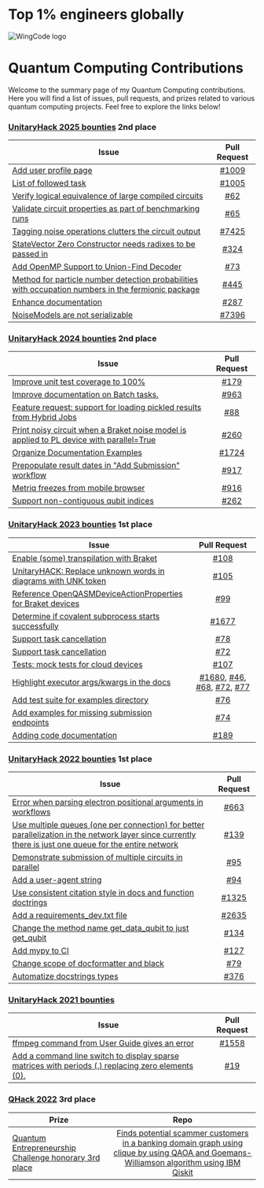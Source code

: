 <link rel="stylesheet" href="css/style.css">

# Top 1% engineers globally

<img src="https://algora.io/og/user/WingCode" alt="WingCode logo" class="profile-img" />

# Quantum Computing Contributions

Welcome to the summary page of my Quantum Computing contributions. Here you will find a list of issues, pull requests, and prizes related to various quantum computing projects. Feel free to explore the links below!

### [UnitaryHack 2025 bounties](https://unitaryhack.dev/hackers/wingcode) 2nd place

| Issue                                                         | Pull Request                                           |
| -------------                                                 |:-------------:                                         |
| [Add user profile page](https://github.com/unitaryfoundation/metriq-app/issues/188) | [#1009](https://github.com/unitaryfoundation/metriq-app/pull/1009) |
| [List of followed task](https://github.com/unitaryfoundation/metriq-app/issues/1005) | [#1005](https://github.com/unitaryfoundation/metriq-app/issues/1005) |
| [Verify logical equivalence of large compiled circuits](https://github.com/unitaryfoundation/ucc/issues/62) | [#62](https://github.com/unitaryfoundation/ucc/issues/62#issuecomment-2985908821)  |
| [Validate circuit properties as part of benchmarking runs](https://github.com/unitaryfoundation/ucc-bench/issues/27) | [#65](https://github.com/unitaryfoundation/ucc-bench/pull/65)  |
| [Tagging noise operations clutters the circuit output](https://github.com/quantumlib/Cirq/issues/2905) | [#7425](https://github.com/quantumlib/Cirq/pull/7425) |
| [StateVector Zero Constructor needs radixes to be passed in](https://github.com/BQSKit/bqskit/issues/305) |[#324](https://github.com/BQSKit/bqskit/pull/324)  |
| [Add OpenMP Support to Union-Find Decoder](https://github.com/quantumgizmos/ldpc/issues/73) | [#73](https://github.com/quantumgizmos/ldpc/issues/73) |
| [Method for particle number detection probabilities with occupation numbers in the fermionic package](https://github.com/Budapest-Quantum-Computing-Group/piquasso/issues/435) | [#445](https://github.com/Budapest-Quantum-Computing-Group/piquasso/pull/445) |
| [Enhance documentation](https://github.com/TeamGraphix/graphix/issues/226) | [#287](https://github.com/TeamGraphix/graphix/pull/287) |
| [NoiseModels are not serializable](https://github.com/quantumlib/Cirq/issues/3846) |[#7396](https://github.com/quantumlib/Cirq/pull/7396)  |



### [UnitaryHack 2024 bounties](https://2024.unitaryhack.dev/leaderboard/) 2nd place

| Issue                                                         | Pull Request                                           | 
| -------------                                                 |:-------------:                                         |
| [Improve unit test coverage to 100%](https://github.com/qiskit-community/qiskit-braket-provider/issues/177)      | [#179](https://github.com/qiskit-community/qiskit-braket-provider/pull/179) |
| [Improve documentation on Batch tasks.](https://github.com/QuEraComputing/bloqade-python/issues/741)      | [#963](https://github.com/QuEraComputing/bloqade-python/pull/963) |
| [Feature request: support for loading pickled results from Hybrid Jobs](https://github.com/amazon-braket/Braket.jl/issues/18)      | [#88](https://github.com/amazon-braket/Braket.jl/pull/88) |
| [Print noisy circuit when a Braket noise model is applied to PL device with parallel=True](https://github.com/amazon-braket/amazon-braket-pennylane-plugin-python/issues/255)      | [#260](https://github.com/amazon-braket/amazon-braket-pennylane-plugin-python/pull/260) |
| [Organize Documentation Examples](https://github.com/NVIDIA/cuda-quantum/issues/1624)      | [#1724](https://github.com/NVIDIA/cuda-quantum/pull/1724) |
| [Prepopulate result dates in "Add Submission" workflow](https://github.com/unitaryfund/metriq-app/issues/880)      | [#917](https://github.com/unitaryfund/metriq-app/pull/917) |
| [Metriq freezes from mobile browser](https://github.com/unitaryfund/metriq-app/issues/851)      | [#916](https://github.com/unitaryfund/metriq-app/pull/916) |
| [Support non-contiguous qubit indices](https://github.com/amazon-braket/amazon-braket-default-simulator-python/issues/252)      | [#262](https://github.com/amazon-braket/amazon-braket-default-simulator-python/pull/262) |

### [UnitaryHack 2023 bounties](https://2023.unitaryhack.dev/leaderboard/) 1st place

| Issue                                                         | Pull Request                                           | 
| -------------                                                 |:-------------:                                         |
| [Enable (some) transpilation with Braket](https://github.com/qiskit-community/qiskit-braket-provider/issues/91)      | [#108](https://github.com/qiskit-community/qiskit-braket-provider/pull/108) |
| [UnitaryHACK: Replace unknown words in diagrams with UNK token](https://github.com/CQCL/lambeq/issues/84)      | [#105](https://github.com/CQCL/lambeq/pull/105) |
| [Reference OpenQASMDeviceActionProperties for Braket devices](https://github.com/qiskit-community/qiskit-braket-provider/issues/85)      | [#99](https://github.com/qiskit-community/qiskit-braket-provider/pull/99) |
| [Determine if covalent subprocess starts successfully](https://github.com/AgnostiqHQ/covalent/issues/1648)      | [#1677](https://github.com/AgnostiqHQ/covalent/pull/1677) |
| [Support task cancellation](https://github.com/AgnostiqHQ/covalent-awsbatch-plugin/issues/76)      | [#78](https://github.com/AgnostiqHQ/covalent-awsbatch-plugin/pull/78) |
| [Support task cancellation](https://github.com/AgnostiqHQ/covalent-braket-plugin/issues/71)      | [#72](https://github.com/AgnostiqHQ/covalent-braket-plugin/pull/73) |
| [Tests: mock tests for cloud devices](https://github.com/qiskit-community/qiskit-braket-provider/issues/19)      | [#107](https://github.com/qiskit-community/qiskit-braket-provider/pull/107) |
| [Highlight executor args/kwargs in the docs](https://github.com/AgnostiqHQ/covalent/issues/1637)      | [#1680](https://github.com/AgnostiqHQ/covalent/pull/1680), [#46](https://github.com/AgnostiqHQ/covalent-ec2-plugin/pull/46), [#68](https://github.com/AgnostiqHQ/covalent-slurm-plugin/pull/68), [#72](https://github.com/AgnostiqHQ/covalent-braket-plugin/pull/72), [#77](https://github.com/AgnostiqHQ/covalent-awsbatch-plugin/pull/77)  |
| [Add test suite for examples directory](https://github.com/unitaryfund/metriq-client/issues/71)      | [#76](https://github.com/unitaryfund/metriq-client/pull/76) |
| [Add examples for missing submission endpoints](https://github.com/unitaryfund/metriq-client/issues/72)      | [#74](https://github.com/unitaryfund/metriq-client/pull/74) |
| [Adding code documentation](https://github.com/scqubits/scqubits/issues/186)      | [#189](https://github.com/scqubits/scqubits/pull/189) |


### [UnitaryHack 2022 bounties](https://unitaryhack.dev/bounties/) 1st place

| Issue                                                         | Pull Request                                           | 
| -------------                                                 |:-------------:                                         |
| [Error when parsing electron positional arguments in workflows](https://github.com/AgnostiqHQ/covalent/issues/441)      | [#663](https://github.com/AgnostiqHQ/covalent/pull/663) |
| [Use multiple queues (one per connection) for better parallelization in the network layer since currently there is just one queue for the entire network](https://github.com/tqsd/QuNetSim/issues/125)      | [#139](https://github.com/tqsd/QuNetSim/pull/139) |  
| [Demonstrate submission of multiple circuits in parallel](https://github.com/Qiskit-Partners/qiskit-ionq/issues/90)      | [#95](https://github.com/Qiskit-Partners/qiskit-ionq/pull/95) | 
| [Add a user-agent string](https://github.com/Qiskit-Partners/qiskit-ionq/issues/91)      | [#94](https://github.com/Qiskit-Partners/qiskit-ionq/pull/94) | 
| [Use consistent citation style in docs and function doctrings](https://github.com/unitaryfund/mitiq/issues/1250)      | [#1325](https://github.com/unitaryfund/mitiq/pull/1325) | 
| [Add a requirements_dev.txt file](https://github.com/PennyLaneAI/pennylane/issues/2560)      | [#2635](https://github.com/PennyLaneAI/pennylane/pull/2635) | 
| [Change the method name get_data_qubit to just get_qubit](https://github.com/tqsd/QuNetSim/issues/121)      | [#134](https://github.com/tqsd/QuNetSim/pull/134) |  
| [Add mypy to CI](https://github.com/qir-alliance/pyqir/issues/57)      | [#127](https://github.com/qir-alliance/pyqir/pull/127) |
| [Change scope of docformatter and black](https://github.com/XanaduAI/flamingpy/issues/66)      | [#79](https://github.com/XanaduAI/flamingpy/pull/79) |
| [Automatize docstrings types](https://github.com/pasqal-io/Pulser/issues/359)      | [#376](https://github.com/pasqal-io/Pulser/pull/376) |

### [UnitaryHack 2021 bounties](https://2021.unitaryhack.dev/results.html#completed-bounties)

| Issue                                                         | Pull Request                                           | 
| -------------                                                 |:-------------:                                         |
| [ffmpeg command from User Guide gives an error](https://github.com/qutip/qutip/issues/799)      | [#1558](https://github.com/qutip/qutip/pull/1558) | 
| [Add a command line switch to display sparse matrices with periods (.) replacing zero elements (0).](https://github.com/dde/qqcs/issues/18)      | [#19](https://github.com/dde/qqcs/pull/19) | 

### [QHack 2022](https://qhack.ai/) 3rd place

| Prize                                                         | Repo                                           | 
| -------------                                                 |:-------------:                                         |
| [Quantum Entrepreneurship Challenge honorary 3rd place](https://medium.com/xanaduai/qhack-2022-cb5ad92573e2) | [Finds potential scammer customers in a banking domain graph using clique by using QAOA and Goemans-Williamson algorithm using IBM Qiskit](https://github.com/WingCode/quantum-scam-finder) | 
